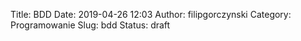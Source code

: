 Title: BDD
Date: 2019-04-26 12:03
Author: filipgorczynski
Category: Programowanie
Slug: bdd
Status: draft



